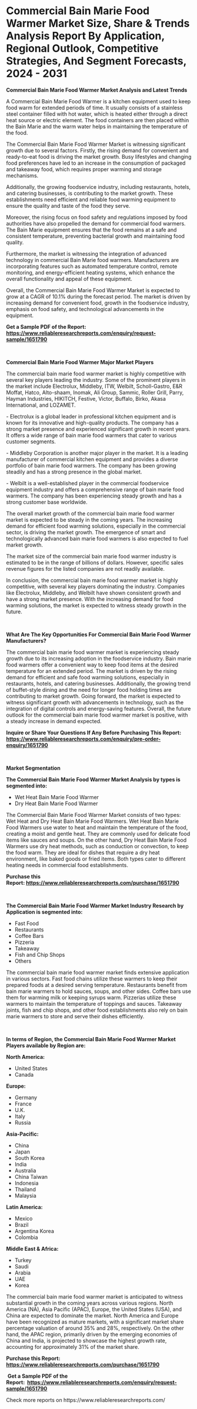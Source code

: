 <p><h1>Commercial Bain Marie Food Warmer Market Size, Share & Trends Analysis Report By Application, Regional Outlook, Competitive Strategies, And Segment Forecasts, 2024 - 2031</h1></p><p><strong>Commercial Bain Marie Food Warmer Market Analysis and Latest Trends</strong></p>
<p><p>A Commercial Bain Marie Food Warmer is a kitchen equipment used to keep food warm for extended periods of time. It usually consists of a stainless steel container filled with hot water, which is heated either through a direct heat source or electric element. The food containers are then placed within the Bain Marie and the warm water helps in maintaining the temperature of the food.</p><p>The Commercial Bain Marie Food Warmer Market is witnessing significant growth due to several factors. Firstly, the rising demand for convenient and ready-to-eat food is driving the market growth. Busy lifestyles and changing food preferences have led to an increase in the consumption of packaged and takeaway food, which requires proper warming and storage mechanisms.</p><p>Additionally, the growing foodservice industry, including restaurants, hotels, and catering businesses, is contributing to the market growth. These establishments need efficient and reliable food warming equipment to ensure the quality and taste of the food they serve.</p><p>Moreover, the rising focus on food safety and regulations imposed by food authorities have also propelled the demand for commercial food warmers. The Bain Marie equipment ensures that the food remains at a safe and consistent temperature, preventing bacterial growth and maintaining food quality.</p><p>Furthermore, the market is witnessing the integration of advanced technology in commercial Bain Marie food warmers. Manufacturers are incorporating features such as automated temperature control, remote monitoring, and energy-efficient heating systems, which enhance the overall functionality and appeal of these equipment.</p><p>Overall, the Commercial Bain Marie Food Warmer Market is expected to grow at a CAGR of 10.1% during the forecast period. The market is driven by increasing demand for convenient food, growth in the foodservice industry, emphasis on food safety, and technological advancements in the equipment.</p></p>
<p><strong>Get a Sample PDF of the Report:&nbsp; <a href="https://www.reliableresearchreports.com/enquiry/request-sample/1651790">https://www.reliableresearchreports.com/enquiry/request-sample/1651790</a></strong></p>
<p>&nbsp;</p>
<p><strong>Commercial Bain Marie Food Warmer Major Market Players</strong></p>
<p><p>The commercial bain marie food warmer market is highly competitive with several key players leading the industry. Some of the prominent players in the market include Electrolux, Middleby, ITW, Welbilt, Scholl-Gastro, E&R Moffat, Hatco, Alto-shaam, Inomak, Ali Group, Sammic, Roller Grill, Parry, Hayman Industries, HIKITCH, Festive, Victor, Buffalo, Birko, Akasa International, and LOZAMET.</p><p>- Electrolux is a global leader in professional kitchen equipment and is known for its innovative and high-quality products. The company has a strong market presence and experienced significant growth in recent years. It offers a wide range of bain marie food warmers that cater to various customer segments.</p><p>- Middleby Corporation is another major player in the market. It is a leading manufacturer of commercial kitchen equipment and provides a diverse portfolio of bain marie food warmers. The company has been growing steadily and has a strong presence in the global market.</p><p>- Welbilt is a well-established player in the commercial foodservice equipment industry and offers a comprehensive range of bain marie food warmers. The company has been experiencing steady growth and has a strong customer base worldwide.</p><p>The overall market growth of the commercial bain marie food warmer market is expected to be steady in the coming years. The increasing demand for efficient food warming solutions, especially in the commercial sector, is driving the market growth. The emergence of smart and technologically advanced bain marie food warmers is also expected to fuel market growth.</p><p>The market size of the commercial bain marie food warmer industry is estimated to be in the range of billions of dollars. However, specific sales revenue figures for the listed companies are not readily available.</p><p>In conclusion, the commercial bain marie food warmer market is highly competitive, with several key players dominating the industry. Companies like Electrolux, Middleby, and Welbilt have shown consistent growth and have a strong market presence. With the increasing demand for food warming solutions, the market is expected to witness steady growth in the future.</p></p>
<p>&nbsp;</p>
<p><strong>What Are The Key Opportunities For Commercial Bain Marie Food Warmer Manufacturers?</strong></p>
<p><p>The commercial bain marie food warmer market is experiencing steady growth due to its increasing adoption in the foodservice industry. Bain marie food warmers offer a convenient way to keep food items at the desired temperature for an extended period. The market is driven by the rising demand for efficient and safe food warming solutions, especially in restaurants, hotels, and catering businesses. Additionally, the growing trend of buffet-style dining and the need for longer food holding times are contributing to market growth. Going forward, the market is expected to witness significant growth with advancements in technology, such as the integration of digital controls and energy-saving features. Overall, the future outlook for the commercial bain marie food warmer market is positive, with a steady increase in demand expected.</p></p>
<p><strong>Inquire or Share Your Questions If Any Before Purchasing This Report: <a href="https://www.reliableresearchreports.com/enquiry/pre-order-enquiry/1651790">https://www.reliableresearchreports.com/enquiry/pre-order-enquiry/1651790</a></strong></p>
<p>&nbsp;</p>
<p><strong>Market Segmentation</strong></p>
<p><strong>The Commercial Bain Marie Food Warmer Market Analysis by types is segmented into:</strong></p>
<p><ul><li>Wet Heat Bain Marie Food Warmer</li><li>Dry Heat Bain Marie Food Warmer</li></ul></p>
<p><p>The Commercial Bain Marie Food Warmer Market consists of two types: Wet Heat and Dry Heat Bain Marie Food Warmers. Wet Heat Bain Marie Food Warmers use water to heat and maintain the temperature of the food, creating a moist and gentle heat. They are commonly used for delicate food items like sauces and soups. On the other hand, Dry Heat Bain Marie Food Warmers use dry heat methods, such as conduction or convection, to keep the food warm. They are ideal for dishes that require a dry heat environment, like baked goods or fried items. Both types cater to different heating needs in commercial food establishments.</p></p>
<p><strong>Purchase this Report:&nbsp;<a href="https://www.reliableresearchreports.com/purchase/1651790">https://www.reliableresearchreports.com/purchase/1651790</a></strong></p>
<p>&nbsp;</p>
<p><strong>The Commercial Bain Marie Food Warmer Market Industry Research by Application is segmented into:</strong></p>
<p><ul><li>Fast Food</li><li>Restaurants</li><li>Coffee Bars</li><li>Pizzeria</li><li>Takeaway</li><li>Fish and Chip Shops</li><li>Others</li></ul></p>
<p><p>The commercial bain marie food warmer market finds extensive application in various sectors. Fast food chains utilize these warmers to keep their prepared foods at a desired serving temperature. Restaurants benefit from bain marie warmers to hold sauces, soups, and other sides. Coffee bars use them for warming milk or keeping syrups warm. Pizzerias utilize these warmers to maintain the temperature of toppings and sauces. Takeaway joints, fish and chip shops, and other food establishments also rely on bain marie warmers to store and serve their dishes efficiently.</p></p>
<p>&nbsp;</p>
<p><strong>In terms of Region, the Commercial Bain Marie Food Warmer Market Players available by Region are:</strong></p>
<p>
    <p> <strong> North America: </strong>
        <ul>
            <li>United States</li>
            <li>Canada</li>
        </ul>
        </p> 
    <p> <strong> Europe: </strong>
        <ul>
            <li>Germany</li>
            <li>France</li>
            <li>U.K.</li>
            <li>Italy</li>
            <li>Russia</li>
        </ul>
        </p> 
    <p> <strong> Asia-Pacific: </strong>
        <ul>
            <li>China</li>
            <li>Japan</li>
            <li>South Korea</li>
            <li>India</li>
            <li>Australia</li>
            <li>China Taiwan</li>
            <li>Indonesia</li>
            <li>Thailand</li>
            <li>Malaysia</li>
        </ul>
        </p> 
    <p> <strong> Latin America: </strong>
        <ul>
            <li>Mexico</li>
            <li>Brazil</li>
            <li>Argentina Korea</li>
            <li>Colombia</li>
        </ul>
        </p> 
    <p> <strong> Middle East & Africa: </strong>
        <ul>
            <li>Turkey</li>
            <li>Saudi</li>
            <li>Arabia</li>
            <li>UAE</li>
            <li>Korea</li>
        </ul>
    </p>
    </p>
<p><p>The commercial bain marie food warmer market is anticipated to witness substantial growth in the coming years across various regions. North America (NA), Asia Pacific (APAC), Europe, the United States (USA), and China are expected to dominate the market. North America and Europe have been recognized as mature markets, with a significant market share percentage valuation of around 35% and 28%, respectively. On the other hand, the APAC region, primarily driven by the emerging economies of China and India, is projected to showcase the highest growth rate, accounting for approximately 31% of the market share.</p></p>
<p><strong>Purchase this Report: <a href="https://www.reliableresearchreports.com/purchase/1651790">https://www.reliableresearchreports.com/purchase/1651790</a></strong></p>
<p>&nbsp;<strong>Get a Sample PDF of the Report:&nbsp;&nbsp;<a href="https://www.reliableresearchreports.com/enquiry/request-sample/1651790">https://www.reliableresearchreports.com/enquiry/request-sample/1651790</a></strong></p>
<p><strong></strong></p>
<p>Check more reports on https://www.reliableresearchreports.com/</p>